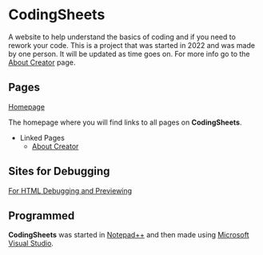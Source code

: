 # CodingSheets
A website to help understand the basics of coding and if you need to rework your code.
This is a project that was started in 2022 and was made by one person. It will be updated as time goes on. 
For more info go to the [About Creator](about_creator.html) page.

## Pages
[Homepage](homepage.html)

The homepage where you will find links to all pages on **CodingSheets**.
- Linked Pages
  - [About Creator](about_creator.html)


 ## Sites for Debugging
 [For HTML Debugging and Previewing](https://html.onlineviewer.net/)

 ## Programmed
 **CodingSheets** was started in [Notepad++](https://notepad-plus-plus.org/) and then made using [Microsoft Visual Studio](https://visualstudio.microsoft.com/).
